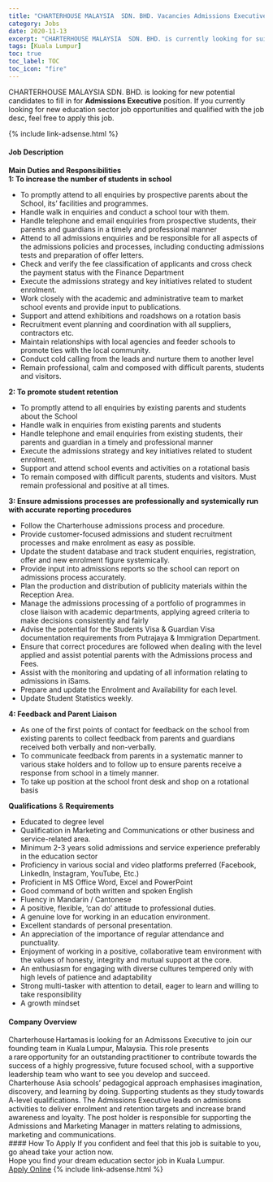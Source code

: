 ```yaml
---
title: "CHARTERHOUSE MALAYSIA  SDN. BHD. Vacancies Admissions Executive" 
category: Jobs 
date: 2020-11-13 
excerpt: "CHARTERHOUSE MALAYSIA  SDN. BHD. is currently looking for suitable person to fill in the Admissions Executive which positioned at Kuala Lumpur" 
tags: [Kuala Lumpur] 
toc: true 
toc_label: TOC 
toc_icon: "fire" 
--- 
```


<p>CHARTERHOUSE MALAYSIA  SDN. BHD. is looking for new potential candidates to fill in for <b>Admissions Executive</b> position. If you currently looking for new education sector job opportunities and qualified with the job desc, feel free to apply this job.
</p>{% include link-adsense.html %} 
 <div><div><div><h4>Job Description</h4></div></div><div><div><span><div><div><div><strong>Main Duties and Responsibilities</strong>&#160;</div><div><strong>1: To increase the number of students in school</strong></div><ul><li>To promptly attend to all enquiries by prospective parents about the School, its&#8217; facilities and programmes.</li><li>Handle walk in enquiries and conduct a school tour with them.</li><li>Handle telephone and email enquiries from prospective students, their parents and guardians in a timely and professional manner</li><li>Attend to all admissions enquiries and be responsible for all aspects of the admissions policies and processes, including conducting admissions tests and preparation of offer letters.</li><li>Check and verify the fee classification of applicants and cross check the payment status with the Finance Department</li><li>Execute the admissions strategy and key initiatives related to student enrolment.</li><li>Work closely with the academic and administrative team to market school events and provide input to publications.</li><li>Support and attend exhibitions and roadshows on a rotation basis</li><li>Recruitment event planning and coordination with all suppliers, contractors etc.</li><li>Maintain relationships with local agencies and feeder schools to promote ties with the local community.</li><li>Conduct cold calling from the leads and nurture them to another level</li><li>Remain professional, calm and composed with difficult parents, students and visitors.</li></ul><div><strong>2: To promote student retention</strong></div><ul><li>To promptly attend to all enquiries by existing parents and students about the School</li><li>Handle walk in enquiries from existing parents and students</li><li>Handle telephone and email enquiries from existing students, their parents and guardian in a timely and professional manner</li><li>Execute the admissions strategy and key initiatives related to student enrolment.</li><li>Support and attend school events and activities on a rotational basis</li><li>To remain composed with difficult parents, students and visitors. Must remain professional and positive at all times.</li></ul><div><strong>3: Ensure admissions processes are professionally and systemically run with accurate reporting procedures</strong></div><ul><li>Follow the Charterhouse admissions process and procedure.</li><li>Provide customer-focused admissions and student recruitment processes and make enrolment as easy as possible.</li><li>Update the student database and track student enquiries, registration, offer and new enrolment figure systemically.</li><li>Provide input into admissions reports so the school can report on admissions process accurately.</li><li>Plan the production and distribution of publicity materials within the Reception Area.</li><li>Manage the admissions processing of a portfolio of programmes in close liaison with academic departments, applying agreed criteria to make decisions consistently and fairly</li><li>Advise the potential for the Students Visa &amp; Guardian Visa documentation requirements from Putrajaya &amp; Immigration Department.</li><li>Ensure that correct procedures are followed when dealing with the level applied and assist potential parents with the Admissions process and Fees.</li><li>Assist with the monitoring and updating of all information relating to admissions in iSams.</li><li>Prepare and update the Enrolment and Availability for each level.</li><li>Update Student Statistics weekly.</li></ul><div><strong>4: Feedback and Parent Liaison</strong></div><ul><li>As one of the first points of contact for feedback on the school from existing parents to collect feedback from parents and guardians received both verbally and non-verbally.</li><li>To communicate feedback from parents in a systematic manner to various stake holders and to follow up to ensure parents receive a response from school in a timely manner.</li><li>To take up position at the school front desk and shop on a rotational basis</li></ul><div><strong>Qualifications</strong>&#160;&amp; <strong>Requirements</strong></div><ul><li>Educated to degree level</li><li>Qualification in Marketing and Communications or other business and service-related area.&#160;</li><li>Minimum 2-3 years solid admissions and service experience preferably in the education sector</li><li>Proficiency in various social and video platforms preferred (Facebook, LinkedIn, Instagram, YouTube, Etc.)</li><li>Proficient in MS Office Word, Excel and PowerPoint</li><li>Good command of both written and spoken English</li><li>Fluency in Mandarin / Cantonese</li><li>A positive, flexible, &#8216;can do&#8217; attitude to professional duties.&#160;</li><li>A genuine love for&#160;working in an education environment.&#160;</li><li>Excellent standards of personal presentation.&#160;</li><li>An appreciation of the importance of regular attendance and punctuality.&#160;</li><li>Enjoyment of working in a positive, collaborative team environment with the values of honesty,&#160;integrity&#160;and mutual support at the core.&#160;</li><li>An enthusiasm for engaging with diverse cultures tempered only with high levels of patience and adaptability&#160;</li><li>Strong multi-tasker with attention to detail, eager to learn and willing to take responsibility</li><li>A growth mindset</li></ul></div></div></span></div></div></div> 
<div><div><div><h4>Company Overview</h4></div></div><div><div><span><div><div>
<div>
<div>
<div>
<div>Charterhouse&#8239;Hartamas&#8239;is&#160;looking for an Admissons Executive to join our founding team in Kuala&#8239;Lumpur, Malaysia. This&#8239;role presents a&#8239;rare&#8239;opportunity for an outstanding&#8239;practitioner to contribute towards the success of a highly progressive,&#8239;future focused school, with a supportive leadership team who want to see you develop and succeed.&#8239;&#160;</div>
<div>Charterhouse Asia schools&#8217;&#160;pedagogical approach emphasises&#8239;imagination, discovery, and learning by doing.&#8239;Supporting students&#8239;as they study&#8239;towards A-level qualifications. The Admissions Executive leads on admissions activities to deliver enrolment and retention targets and increase brand awareness and loyalty. The post holder is responsible for supporting the Admissions and Marketing Manager in matters relating to admissions, marketing and communications.</div>
</div>
</div>
</div>
</div></div></span></div></div></div> 
#### How To Apply 
If you confident and feel that this job is suitable to you, go ahead take your action now. <br/> 
Hope you find your dream education sector job in Kuala Lumpur. <br/> 
<a href="https://www.jobstreet.com.my/en/job/admissions-executive-4423306?jobId=jobstreet-my-job-4423306&sectionRank=2&token=0~7fe65c0e-1b76-4369-9e78-224ffd2bd795&fr=SRP%20View%20In%20New%20Ta" class="btn btn--info" target="_blank" rel="nofollow noopenner">Apply Online</a> 
{% include link-adsense.html %} 